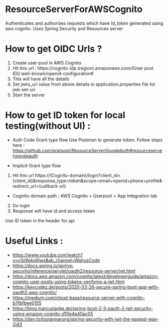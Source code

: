 # ResourceServerForAWSCognito
Authenticates and authorises requests which have Id_token generated using aws cognito. Uses Spring Security and Resources server


# How to get OIDC Urls ?
1. Create user-pool in AWS Cognito
2. Hit this url : https://cognito-idp.(region).amazonaws.com/(User pool ID)/.well-known/openid-configuration#
3. This will have all the details
4. Set jwks_uri value from above details in application.properties file for jwk-set-uri
5. Start the server
  
  
# How to get ID token for local testing(without UI) :

- Auth Code Grant type flow
  Use Postman to generate token. 
  Follow steps here : https://github.com/pratsonii/ResourceServerGoogleAuth#resourceservergoogleauth


- Implicit Grant type flow

1. Hit this url https://(Cognito-domain)/login?client_id=(client_id)&response_type=token&scope=email+openid+phone+profile&redirect_uri=(callback url) 
-  Cognito-domain path :  AWS Cognito > Userpool > App Integration tab  
2. Do login
3. Response will have id and access token
  
Use ID token in the header for api  


# Useful Links : 
- https://www.youtube.com/watch?v=y3z9pkoAlws&ab_channel=WalrusCode
- https://docs.spring.io/spring-security/reference/servlet/oauth2/resource-server/jwt.html
- https://docs.aws.amazon.com/cognito/latest/developerguide/amazon-cognito-user-pools-using-tokens-verifying-a-jwt.html
- https://kevcodez.de/posts/2020-03-26-secure-spring-boot-app-with-oauth2-aws-cognito/
- https://medium.com/cloud-base/resource-server-with-cognito-b7fbfbee0155
- https://blog.marcusjanke.de/spring-boot-2-3-oauth-2-jwt-security-using-amazon-cognito-d10e4e40ac05
- https://dev.to/toojannarong/spring-security-with-jwt-the-easiest-way-2i43
  
  

